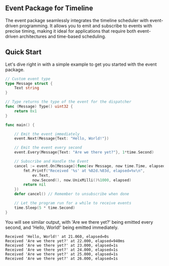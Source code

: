## Event Package for Timeline

The event package seamlessly integrates the timeline scheduler with event-driven programming. It allows you to emit and subscribe to events with precise timing, making it ideal for applications that require both event-driven architectures and time-based scheduling.

## Quick Start

Let's dive right in with a simple example to get you started with the event package.

```go
// Custom event type
type Message struct {
	Text string
}

// Type returns the type of the event for the dispatcher
func (Message) Type() uint32 {
	return 0x1
}

func main() {

	// Emit the event immediately
	event.Next(Message{Text: "Hello, World!"})

	// Emit the event every second
	event.Every(Message{Text: "Are we there yet?"}, 1*time.Second)

	// Subscribe and Handle the Event
	cancel := event.On[Message](func(ev Message, now time.Time, elapsed time.Duration) error {
		fmt.Printf("Received '%s' at %02d.%03d, elapsed=%v\n",
			ev.Text,
			now.Second(), now.UnixMilli()%1000, elapsed)
		return nil
	})
	defer cancel() // Remember to unsubscribe when done

	// Let the program run for a while to receive events
	time.Sleep(5 * time.Second)
}

```

You will see similar output, with 'Are we there yet?' being emitted every second, and 'Hello, World!' being emitted immediately.

```
Received 'Hello, World!' at 21.060, elapsed=0s
Received 'Are we there yet?' at 22.000, elapsed=940ms
Received 'Are we there yet?' at 23.000, elapsed=1s
Received 'Are we there yet?' at 24.000, elapsed=1s
Received 'Are we there yet?' at 25.000, elapsed=1s
Received 'Are we there yet?' at 26.000, elapsed=1s
```
